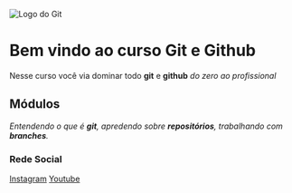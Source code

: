 ![Logo do Git](https://sujeitoprogramador.com/wp-content/uploads/2023/09/git-icon.png)

# Bem vindo ao curso Git e Github
Nesse curso você via dominar todo **git** e **github** _do zero ao profissional_

## Módulos
_Entendendo o que é **git**, apredendo sobre **repositórios**, trabalhando com **branches**._

### Rede Social
[Instagram](https://instagram.com/gyovanaa_carneiroo)
[Youtube](https://youtube.com)